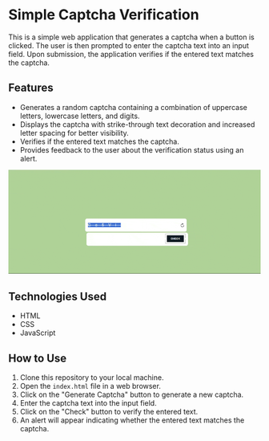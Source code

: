 # Simple Captcha Verification

This is a simple web application that generates a captcha when a button is clicked. The user is then prompted to enter the captcha text into an input field. Upon submission, the application verifies if the entered text matches the captcha.

## Features

- Generates a random captcha containing a combination of uppercase letters, lowercase letters, and digits.
- Displays the captcha with strike-through text decoration and increased letter spacing for better visibility.
- Verifies if the entered text matches the captcha.
- Provides feedback to the user about the verification status using an alert.


![Captcha Verification Demo](demo.gif)

## Technologies Used

- HTML
- CSS
- JavaScript



## How to Use

1. Clone this repository to your local machine.
2. Open the `index.html` file in a web browser.
3. Click on the "Generate Captcha" button to generate a new captcha.
4. Enter the captcha text into the input field.
5. Click on the "Check" button to verify the entered text.
6. An alert will appear indicating whether the entered text matches the captcha.

